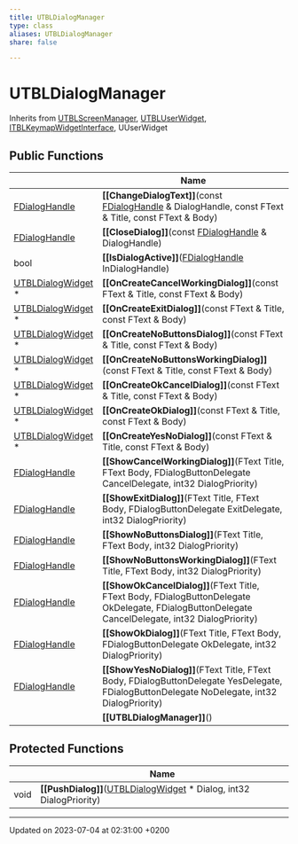 ```yaml
---
title: UTBLDialogManager
type: class
aliases: UTBLDialogManager
share: false

---
```


# UTBLDialogManager





Inherits from [UTBLScreenManager](/docs/SDK/Source/Classes/classUTBLScreenManager.md), [UTBLUserWidget](/docs/SDK/Source/Classes/classUTBLUserWidget.md), [ITBLKeymapWidgetInterface](/docs/SDK/Source/Classes/classITBLKeymapWidgetInterface.md), UUserWidget

## Public Functions

|                | Name           |
| -------------- | -------------- |
| [FDialogHandle](/docs/SDK/Source/Classes/structFDialogHandle.md) | **[[ChangeDialogText]]**(const [FDialogHandle](/docs/SDK/Source/Classes/structFDialogHandle.md) & DialogHandle, const FText & Title, const FText & Body) |
| [FDialogHandle](/docs/SDK/Source/Classes/structFDialogHandle.md) | **[[CloseDialog]]**(const [FDialogHandle](/docs/SDK/Source/Classes/structFDialogHandle.md) & DialogHandle) |
| bool | **[[IsDialogActive]]**([FDialogHandle](/docs/SDK/Source/Classes/structFDialogHandle.md) InDialogHandle) |
| [UTBLDialogWidget](/docs/SDK/Source/Classes/classUTBLDialogWidget.md) * | **[[OnCreateCancelWorkingDialog]]**(const FText & Title, const FText & Body) |
| [UTBLDialogWidget](/docs/SDK/Source/Classes/classUTBLDialogWidget.md) * | **[[OnCreateExitDialog]]**(const FText & Title, const FText & Body) |
| [UTBLDialogWidget](/docs/SDK/Source/Classes/classUTBLDialogWidget.md) * | **[[OnCreateNoButtonsDialog]]**(const FText & Title, const FText & Body) |
| [UTBLDialogWidget](/docs/SDK/Source/Classes/classUTBLDialogWidget.md) * | **[[OnCreateNoButtonsWorkingDialog]]**(const FText & Title, const FText & Body) |
| [UTBLDialogWidget](/docs/SDK/Source/Classes/classUTBLDialogWidget.md) * | **[[OnCreateOkCancelDialog]]**(const FText & Title, const FText & Body) |
| [UTBLDialogWidget](/docs/SDK/Source/Classes/classUTBLDialogWidget.md) * | **[[OnCreateOkDialog]]**(const FText & Title, const FText & Body) |
| [UTBLDialogWidget](/docs/SDK/Source/Classes/classUTBLDialogWidget.md) * | **[[OnCreateYesNoDialog]]**(const FText & Title, const FText & Body) |
| [FDialogHandle](/docs/SDK/Source/Classes/structFDialogHandle.md) | **[[ShowCancelWorkingDialog]]**(FText Title, FText Body, FDialogButtonDelegate CancelDelegate, int32 DialogPriority) |
| [FDialogHandle](/docs/SDK/Source/Classes/structFDialogHandle.md) | **[[ShowExitDialog]]**(FText Title, FText Body, FDialogButtonDelegate ExitDelegate, int32 DialogPriority) |
| [FDialogHandle](/docs/SDK/Source/Classes/structFDialogHandle.md) | **[[ShowNoButtonsDialog]]**(FText Title, FText Body, int32 DialogPriority) |
| [FDialogHandle](/docs/SDK/Source/Classes/structFDialogHandle.md) | **[[ShowNoButtonsWorkingDialog]]**(FText Title, FText Body, int32 DialogPriority) |
| [FDialogHandle](/docs/SDK/Source/Classes/structFDialogHandle.md) | **[[ShowOkCancelDialog]]**(FText Title, FText Body, FDialogButtonDelegate OkDelegate, FDialogButtonDelegate CancelDelegate, int32 DialogPriority) |
| [FDialogHandle](/docs/SDK/Source/Classes/structFDialogHandle.md) | **[[ShowOkDialog]]**(FText Title, FText Body, FDialogButtonDelegate OkDelegate, int32 DialogPriority) |
| [FDialogHandle](/docs/SDK/Source/Classes/structFDialogHandle.md) | **[[ShowYesNoDialog]]**(FText Title, FText Body, FDialogButtonDelegate YesDelegate, FDialogButtonDelegate NoDelegate, int32 DialogPriority) |
| | **[[UTBLDialogManager]]**() |

## Protected Functions

|                | Name           |
| -------------- | -------------- |
| void | **[[PushDialog]]**([UTBLDialogWidget](/docs/SDK/Source/Classes/classUTBLDialogWidget.md) * Dialog, int32 DialogPriority) |

-------------------------------

Updated on 2023-07-04 at 02:31:00 +0200